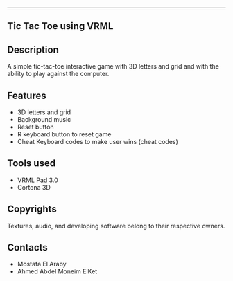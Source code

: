 -------------------------
Tic Tac Toe using VRML
-------------------------

Description
-----------

A simple tic-tac-toe interactive game with 3D letters and grid and with the ability to play against the computer.

Features
--------

- 3D letters and grid
- Background music
- Reset button
- R keyboard button to reset game
- Cheat Keyboard codes to make user wins (cheat codes)


Tools used
----------

- VRML Pad 3.0
- Cortona 3D

Copyrights
----------

Textures, audio, and developing software belong to their respective owners.


Contacts 
--------
- Mostafa El Araby
- Ahmed Abdel Moneim ElKet
